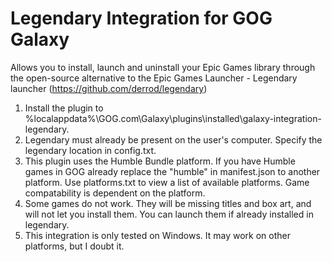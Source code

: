 # Legendary Integration for GOG Galaxy

Allows you to install, launch and uninstall your Epic Games library through the open-source alternative to the Epic Games Launcher - Legendary launcher (https://github.com/derrod/legendary)

1. Install the plugin to %localappdata%\GOG.com\Galaxy\plugins\installed\galaxy-integration-legendary.
2. Legendary must already be present on the user's computer. Specify the legendary location in config.txt.
3. This plugin uses the Humble Bundle platform. If you have Humble games in GOG already replace the "humble" in manifest.json to another platform. Use platforms.txt to view a list of available platforms. Game compatability is dependent on the platform.
4. Some games do not work. They will be missing titles and box art, and will not let you install them. You can launch them if already installed in legendary.
5. This integration is only tested on Windows. It may work on other platforms, but I doubt it.
